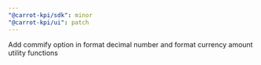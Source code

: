 ```yaml
---
"@carrot-kpi/sdk": minor
"@carrot-kpi/ui": patch
---
```


Add commify option in format decimal number and format currency amount utility
functions
